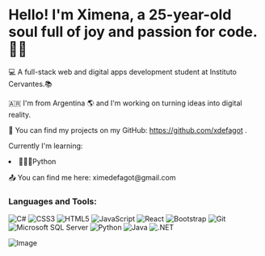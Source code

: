 <h1>Hello! I'm Ximena, a 25-year-old soul full of joy and passion for code. 🧩✨</h1>
<p>💻 A full-stack web and digital apps development student at Instituto Cervantes.📚</p>
<p>🇦🇷 I'm from Argentina 🌎 and I'm working on turning ideas into digital reality.</p>

🚀 You can find my projects on my GitHub: https://github.com/xdefagot .
  
<p>Currently I'm learning:</p>

<li>👩🏽‍💻Python </li>
<p></p>
<p>📤 You can find me here: ximedefagot@gmail.com </p>

### Languages and Tools:

![C#](https://img.shields.io/badge/C%23-239120?style=for-the-badge&logo=c-sharp&logoColor=white)
![CSS3](https://img.shields.io/badge/CSS3-1572B6?style=for-the-badge&logo=css3&logoColor=white)
![HTML5](https://img.shields.io/badge/HTML5-E34F26?style=for-the-badge&logo=html5&logoColor=white)
![JavaScript](https://img.shields.io/badge/JavaScript-F7DF1E?style=for-the-badge&logo=javascript&logoColor=black)
![React](https://img.shields.io/badge/React-20232A?style=for-the-badge&logo=react&logoColor=61DAFB)
![Bootstrap](https://img.shields.io/badge/Bootstrap-563D7C?style=for-the-badge&logo=bootstrap&logoColor=white)
![Git](https://img.shields.io/badge/Git-F05032?style=for-the-badge&logo=git&logoColor=white)
![Microsoft SQL Server](https://img.shields.io/badge/Microsoft%20SQL%20Server-CC2927?style=for-the-badge&logo=microsoft-sql-server&logoColor=white)
![Python](https://img.shields.io/badge/Python-3776AB?style=for-the-badge&logo=python&logoColor=white)
![Java](https://img.shields.io/badge/Java-007396?style=for-the-badge&logo=java&logoColor=white)
![.NET](https://img.shields.io/badge/.NET-512BD4?style=for-the-badge&logo=dotnet&logoColor=white)




![Image](https://github.com/user-attachments/assets/8107c6a4-441f-4ef4-a59b-2bc7e7169f1d)
